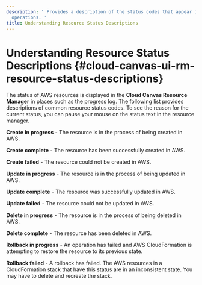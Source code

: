 ```yaml
---
description: ' Provides a description of the status codes that appear in Cloud Canvas resource
  operations. '
title: Understanding Resource Status Descriptions
---
```

# Understanding Resource Status Descriptions {#cloud-canvas-ui-rm-resource-status-descriptions}

The status of AWS resources is displayed in the **Cloud Canvas Resource Manager** in places such as the progress log\. The following list provides descriptions of common resource status codes\. To see the reason for the current status, you can pause your mouse on the status text in the resource manager\.

**Create in progress** - The resource is in the process of being created in AWS\.

**Create complete** - The resource has been successfully created in AWS\.

**Create failed** - The resource could not be created in AWS\.

**Update in progress** - The resource is in the process of being updated in AWS\.

**Update complete** - The resource was successfully updated in AWS\.

**Update failed** - The resource could not be updated in AWS\.

**Delete in progress** - The resource is in the process of being deleted in AWS\.

**Delete complete** - The resource has been deleted in AWS\.

**Rollback in progress** - An operation has failed and AWS CloudFormation is attempting to restore the resource to its previous state\.

**Rollback failed** - A rollback has failed\. The AWS resources in a CloudFormation stack that have this status are in an inconsistent state\. You may have to delete and recreate the stack\.
